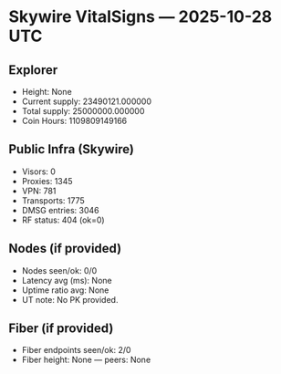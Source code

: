 # Skywire VitalSigns — 2025-10-28 UTC

## Explorer
- Height: None
- Current supply: 23490121.000000
- Total supply: 25000000.000000
- Coin Hours: 1109809149166

## Public Infra (Skywire)
- Visors: 0
- Proxies: 1345
- VPN: 781
- Transports: 1775
- DMSG entries: 3046
- RF status: 404 (ok=0)

## Nodes (if provided)
- Nodes seen/ok: 0/0
- Latency avg (ms): None
- Uptime ratio avg: None
- UT note: No PK provided.

## Fiber (if provided)
- Fiber endpoints seen/ok: 2/0
- Fiber height: None — peers: None
